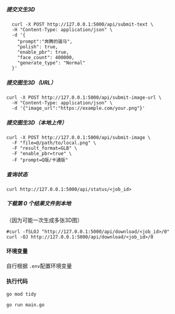 ##### 提交文生3D
```shell
  curl -X POST http://127.0.0.1:5000/api/submit-text \
  -H "Content-Type: application/json" \
  -d '{
    "prompt":"奔腾的骏马",
    "polish": true,
    "enable_pbr": true,
    "face_count": 400000,
    "generate_type": "Normal"
  }'
```
##### 提交图生3D（URL）
```shell
curl -X POST http://127.0.0.1:5000/api/submit-image-url \
  -H "Content-Type: application/json" \
  -d '{"image_url":"https://example.com/your.png"}'
```

##### 提交图生3D（本地上传）
```shell
curl -X POST http://127.0.0.1:5000/api/submit-image \
  -F "file=@/path/to/local.png" \
  -F "result_format=GLB" \
  -F "enable_pbr=true" \
  -F "prompt=Q版/卡通版"
```
##### 查询状态
```shell
curl http://127.0.0.1:5000/api/status/<job_id>
```

##### 下载第 0 个结果文件到本地
（因为可能一次生成多张3D图）
```shell
#curl -fSLOJ "http://127.0.0.1:5000/api/download/<job_id>/0"
curl -OJ http://127.0.0.1:5000/api/download/<job_id>/0

```

#### 环境变量

自行根据  `.env`配置环境变量

#### 执行代码

```shell
go mod tidy

go run main.go
```

